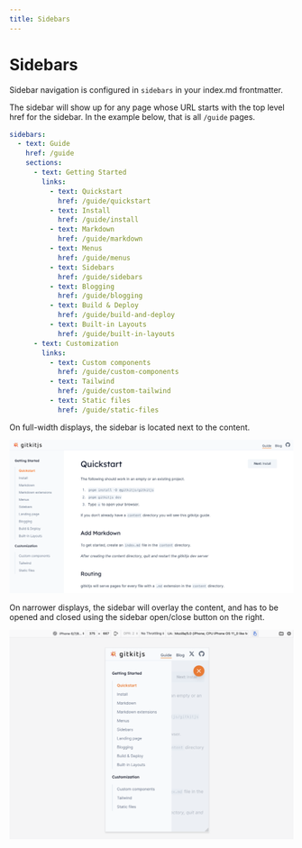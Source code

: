 ```yaml
---
title: Sidebars
---
```


# Sidebars

Sidebar navigation is configured in `sidebars` in your index.md frontmatter.

The sidebar will show up for any page whose URL starts with the top level href for the sidebar. In the example below, that is all `/guide` pages.


```yaml
sidebars:
  - text: Guide
    href: /guide
    sections:
      - text: Getting Started
        links:
          - text: Quickstart
            href: /guide/quickstart
          - text: Install
            href: /guide/install
          - text: Markdown
            href: /guide/markdown
          - text: Menus
            href: /guide/menus
          - text: Sidebars
            href: /guide/sidebars
          - text: Blogging
            href: /guide/blogging
          - text: Build & Deploy
            href: /guide/build-and-deploy
          - text: Built-in Layouts
            href: /guide/built-in-layouts
      - text: Customization
        links:
          - text: Custom components
            href: /guide/custom-components
          - text: Tailwind
            href: /guide/custom-tailwind
          - text: Static files
            href: /guide/static-files
```

On full-width displays, the sidebar is located next to the content.

![screenshot with a wide-screen sidebar](images/sidebar-wide.png)

On narrower displays, the sidebar will overlay the content, and has to be opened and closed using the sidebar open/close button on the right.

![screenshot with a narrow-screen sidebar, content hidden](images/sidebar-narrow.png)
